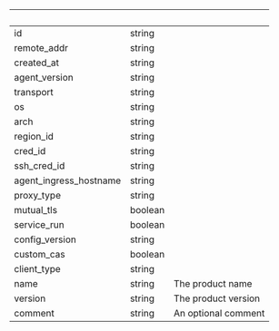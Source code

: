 | &nbsp; | &nbsp; | &nbsp; |
|---|---|---|
| id | string |  |
| remote_addr | string |  |
| created_at | string |  |
| agent_version | string |  |
| transport | string |  |
| os | string |  |
| arch | string |  |
| region_id | string |  |
| cred_id | string |  |
| ssh_cred_id | string |  |
| agent_ingress_hostname | string |  |
| proxy_type | string |  |
| mutual_tls | boolean |  |
| service_run | boolean |  |
| config_version | string |  |
| custom_cas | boolean |  |
| client_type | string |  |
| name | string | The product name |
| version | string | The product version |
| comment | string | An optional comment |